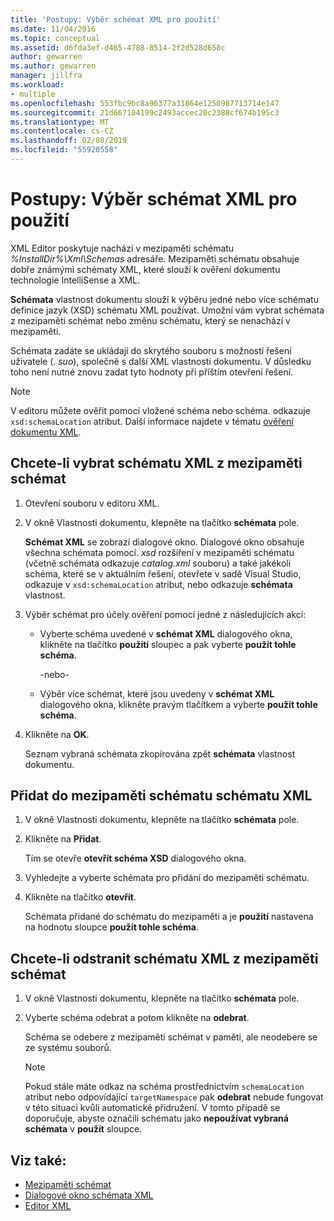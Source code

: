 ```yaml
---
title: 'Postupy: Výběr schémat XML pro použití'
ms.date: 11/04/2016
ms.topic: conceptual
ms.assetid: d6fda3ef-d465-4788-8514-2f2d528d658c
author: gewarren
ms.author: gewarren
manager: jillfra
ms.workload:
- multiple
ms.openlocfilehash: 553fbc9bc8a96377a31864e1250987713714e147
ms.sourcegitcommit: 21d667104199c2493accec20c2388cf674b195c3
ms.translationtype: MT
ms.contentlocale: cs-CZ
ms.lasthandoff: 02/08/2019
ms.locfileid: "55920558"
---
```

# <a name="how-to-select-the-xml-schemas-to-use"></a>Postupy: Výběr schémat XML pro použití

XML Editor poskytuje nachází v mezipaměti schématu *%InstallDir%\Xml\Schemas* adresáře. Mezipaměti schématu obsahuje dobře známými schématy XML, které slouží k ověření dokumentu technologie IntelliSense a XML.

**Schémata** vlastnost dokumentu slouží k výběru jedné nebo více schématu definice jazyk (XSD) schématu XML používat. Umožní vám vybrat schémata z mezipaměti schémat nebo změnu schématu, který se nenachází v mezipaměti.

Schémata zadáte se ukládají do skrytého souboru s možností řešení uživatele (. *suo*), společně s další XML vlastnosti dokumentu. V důsledku toho není nutné znovu zadat tyto hodnoty při příštím otevření řešení.

> [!NOTE]
> V editoru můžete ověřit pomocí vložené schéma nebo schéma. odkazuje `xsd:schemaLocation` atribut. Další informace najdete v tématu [ověření dokumentu XML](../xml-tools/xml-document-validation.md).

## <a name="to-select-an-xml-schema-from-the-schema-cache"></a>Chcete-li vybrat schématu XML z mezipaměti schémat

1. Otevření souboru v editoru XML.

2. V okně Vlastnosti dokumentu, klepněte na tlačítko **schémata** pole.

    **Schémat XML** se zobrazí dialogové okno. Dialogové okno obsahuje všechna schémata pomocí. *xsd* rozšíření v mezipaměti schématu (včetně schémata odkazuje *catalog.xml* souboru) a také jakékoli schéma, které se v aktuálním řešení, otevřete v sadě Visual Studio, odkazuje v `xsd:schemaLocation` atribut, nebo odkazuje **schémata** vlastnost.

3. Výběr schémat pro účely ověření pomocí jedné z následujících akcí:

   - Vyberte schéma uvedené v **schémat XML** dialogového okna, klikněte na tlačítko **použití** sloupec a pak vyberte **použít tohle schéma**.

     -nebo-

   - Výběr více schémat, které jsou uvedeny v **schémat XML** dialogového okna, klikněte pravým tlačítkem a vyberte **použít tohle schéma**.

4. Klikněte na **OK**.

    Seznam vybraná schémata zkopírována zpět **schémata** vlastnost dokumentu.

## <a name="to-add-an-xml-schema-to-the-schema-cache"></a>Přidat do mezipaměti schématu schématu XML

1.  V okně Vlastnosti dokumentu, klepněte na tlačítko **schémata** pole.

2.  Klikněte na **Přidat**.

     Tím se otevře **otevřít schéma XSD** dialogového okna.

3.  Vyhledejte a vyberte schémata pro přidání do mezipaměti schématu.

4.  Klikněte na tlačítko **otevřít**.

     Schémata přidané do schématu do mezipaměti a je **použití** nastavena na hodnotu sloupce **použít tohle schéma**.

## <a name="to-delete-an-xml-schema-from-the-schema-cache"></a>Chcete-li odstranit schématu XML z mezipaměti schémat

1.  V okně Vlastnosti dokumentu, klepněte na tlačítko **schémata** pole.

2.  Vyberte schéma odebrat a potom klikněte na **odebrat**.

     Schéma se odebere z mezipaměti schémat v paměti, ale neodebere se ze systému souborů.

    > [!NOTE]
    > Pokud stále máte odkaz na schéma prostřednictvím `schemaLocation` atribut nebo odpovídající `targetNamespace` pak **odebrat** nebude fungovat v této situaci kvůli automatické přidružení. V tomto případě se doporučuje, abyste označili schématu jako **nepoužívat vybraná schémata** v **použít** sloupce.

## <a name="see-also"></a>Viz také:

- [Mezipaměti schémat](../xml-tools/schema-cache.md)
- [Dialogové okno schémata XML](../xml-tools/xml-schemas-dialog-box.md)
- [Editor XML](../xml-tools/xml-editor.md)